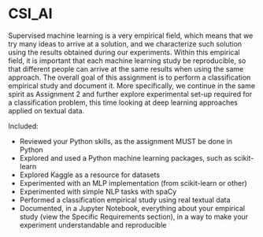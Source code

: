 # CSI_AI
Supervised machine learning is a very empirical field, which means that we try many ideas to arrive at
a solution, and we characterize such solution using the results obtained during our experiments.
Within this empirical field, it is important that each machine learning study be reproducible, so that
different people can arrive at the same results when using the same approach.
The overall goal of this assignment is to perform a classification empirical study and document it. More
specifically, we continue in the same spirit as Assignment 2 and further explore experimental set-up
required for a classification problem, this time looking at deep learning approaches applied on textual
data.

Included:
- Reviewed your Python skills, as the assignment MUST be done in Python
- Explored and used a Python machine learning packages, such as scikit-learn
- Explored Kaggle as a resource for datasets
- Experimented with an MLP implementation (from scikit-learn or other)
- Experimented with simple NLP tasks with spaCy
- Performed a classification empirical study using real textual data
- Documented, in a Jupyter Notebook, everything about your empirical study (view the Specific
Requirements section), in a way to make your experiment understandable and reproducible
